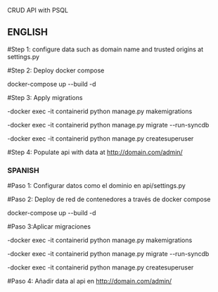 CRUD API with PSQL
## ENGLISH ###
#Step 1: configure data such as domain name and trusted origins at settings.py

#Step 2: Deploy docker compose

docker-compose up --build -d

#Step 3: Apply migrations

-docker exec -it containerid python manage.py makemigrations 

-docker exec -it containerid python manage.py migrate --run-syncdb 

-docker exec -it containerid python manage.py createsuperuser 

#Step 4: Populate api with data at http://domain.com/admin/



### SPANISH ###
#Paso 1: 
Configurar datos como el dominio en api/settings.py 

#Paso 2: Deploy de red de contenedores a través de docker compose

docker-compose up --build -d

#Paso 3:Aplicar migraciones

-docker exec -it containerid python manage.py makemigrations 

-docker exec -it containerid python manage.py migrate --run-syncdb 

-docker exec -it containerid python manage.py createsuperuser 

#Paso 4: Añadir data al api en http://domain.com/admin/


